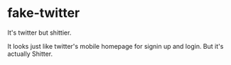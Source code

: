 # fake-twitter
It's twitter but shittier.

It looks just like twitter's mobile homepage for signin up and login. But it's actually Shitter.
